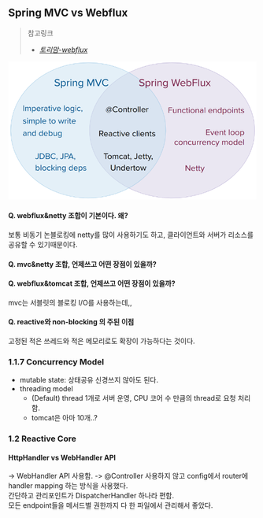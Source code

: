 ## Spring MVC vs Webflux

> 참고링크
> - _[토리맘-webflux](https://godekdls.github.io/Reactive%20Spring/springwebflux/#11-overview)_

![img.png](img.png)

#### Q. webflux&netty 조합이 기본이다. 왜?
보통 비동기 논블로킹에 netty를 많이 사용하기도 하고, 클라이언트와 서버가 리소스를 공유할 수 있기때문이다.

#### Q. mvc&netty 조합, 언제쓰고 어떤 장점이 있을까?
#### Q. webflux&tomcat 조합, 언제쓰고 어떤 장점이 있을까?
mvc는 서블릿의 블로킹 I/O를 사용하는데,,

#### Q. reactive와 non-blocking 의 주된 이점
고정된 적은 쓰레드와 적은 메모리로도 확장이 가능하다는 것이다.

### 1.1.7 Concurrency Model
- mutable state: 상태공유 신경쓰지 않아도 된다.
- threading model
  - (Default) thread 1개로 서버 운영, CPU 코어 수 만큼의 thread로 요청 처리함.
  - tomcat은 아마 10개..?


### 1.2 Reactive Core
#### HttpHandler vs WebHandler API 
->  WebHandler API 사용함.
-> @Controller 사용하지 않고 config에서 router에 handler mapping 하는 방식을 사용했다.   
간단하고 관리포인트가 DispatcherHandler 하나라 편함.   
모든 endpoint들을 메서드별 권한까지 다 한 파일에서 관리해서 좋았다.   

